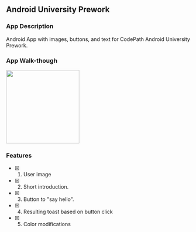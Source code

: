 ## Android University Prework

### App Description
Android App with images, buttons, and text for CodePath Android University Prework. 

### App Walk-though
<img src="https://i.imgur.com/kyRph1t.gif"
width=200><br>

### Features
- [x] 1. User image
- [x] 2. Short introduction.
- [x] 3. Button to "say hello".
- [x] 4. Resulting toast based on button click
- [x] 5. Color modifications